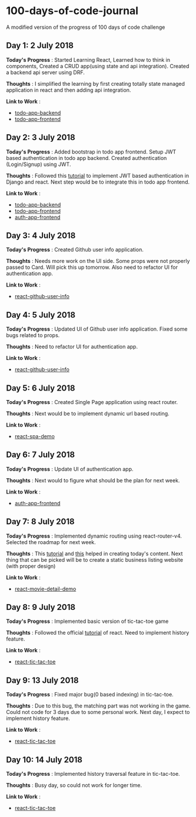# 100-days-of-code-journal
A modified version of the progress of 100 days of code challenge

## Day 1: 2 July 2018

**Today's Progress** : Started Learning React, Learned how to think in components, Created a CRUD app(using state and api integration). Created a backend api server using DRF.

**Thoughts** : I simplified the learning by first creating totally state managed application in react and then adding api integration. 

**Link to Work** : 
* [todo-app-backend](https://github.com/taranjeet/todo-app-backend)
* [todo-app-frontend](https://github.com/taranjeet/todo-app-frontend)

## Day 2: 3 July 2018

**Today's Progress** : Added bootstrap in todo app frontend. Setup JWT based authentication in todo app backend. Created authentication (Login/Signup) using JWT.

**Thoughts** : Followed this [tutorial](https://medium.com/@dakota.lillie/django-react-jwt-authentication-5015ee00ef9a) to implement JWT based authentication in Django and react. Next step would be to integrate this in todo app frontend.

**Link to Work** : 
* [todo-app-backend](https://github.com/taranjeet/todo-app-backend)
* [todo-app-frontend](https://github.com/taranjeet/todo-app-frontend)
* [auth-app-frontend](https://github.com/taranjeet/auth-app-frontend)

## Day 3: 4 July 2018

**Today's Progress** : Created Github user info application.

**Thoughts** : Needs more work on the UI side. Some props were not properly passed to Card. Will pick this up tomorrow. Also need to refactor UI for authentication app.

**Link to Work** : 
* [react-github-user-info](https://github.com/taranjeet/react-github-user-info)

## Day 4: 5 July 2018

**Today's Progress** : Updated UI of Github user info application. Fixed some bugs related to props.

**Thoughts** : Need to refactor UI for authentication app.

**Link to Work** : 
* [react-github-user-info](https://github.com/taranjeet/react-github-user-info)

## Day 5: 6 July 2018

**Today's Progress** : Created Single Page application using react router.

**Thoughts** : Next would be to implement dynamic url based routing.

**Link to Work** : 
* [react-spa-demo](https://github.com/taranjeet/react-spa-demo)

## Day 6: 7 July 2018

**Today's Progress** : Update UI of authentication app.

**Thoughts** : Next would to figure what should be the plan for next week.

**Link to Work** : 
* [auth-app-frontend](https://github.com/taranjeet/auth-app-frontend)

## Day 7: 8 July 2018

**Today's Progress** : Implemented dynamic routing using react-router-v4. Selected the roadmap for next week.

**Thoughts** : This [tutorial](https://medium.com/@pshrmn/a-simple-react-router-v4-tutorial-7f23ff27adf) and [this](https://scotch.io/tutorials/routing-react-apps-the-complete-guide) helped in creating today's content. Next thing that can be picked will be to create a static business listing website (with proper design)

**Link to Work** : 
* [react-movie-detail-demo](https://github.com/taranjeet/react-movie-detail-demo)

## Day 8: 9 July 2018

**Today's Progress** : Implemented basic version of tic-tac-toe game

**Thoughts** : Followed the official [tutorial](https://reactjs.org/tutorial/tutorial.html#setup-for-the-tutorial) of react. Need to implement history feature. 

**Link to Work** : 
* [react-tic-tac-toe](https://github.com/taranjeet/react-tic-tac-toe)

## Day 9: 13 July 2018

**Today's Progress** : Fixed major bug(0 based indexing) in tic-tac-toe.

**Thoughts** : Due to this bug, the matching part was not working in the game. Could not code for 3 days due to some personal work. Next day, I expect to implement history feature.

**Link to Work** : 
* [react-tic-tac-toe](https://github.com/taranjeet/react-tic-tac-toe)

## Day 10: 14 July 2018

**Today's Progress** : Implemented history traversal feature in tic-tac-toe.

**Thoughts** : Busy day, so could not work for longer time.

**Link to Work** : 
* [react-tic-tac-toe](https://github.com/taranjeet/react-tic-tac-toe)
